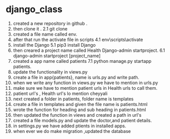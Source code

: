 # django_class

1. created a new repository in github .
2. then clone it .
 2.1   git clone
3. created a file name called env.
4. after that run the activate file in scripts
 4.1    env\scripts\activate
5. install the Django
 5.1    pip3 install Django
6. then creared a project name called Health Django-admin startproject.
  6.1      django-admin startproject [project_name]
7. created a app name called patients
 7.1     python manage.py startapp patients.
11. update the functionality in views.py
12. create a file in app{patients}, name is urls.py and write  path.
13. when we write any function in views.py we have to mention in urls.py
14. make sure we have to mention patient urls in Health urls to call them.
11. patient url's , Health url's lo mention cheyyali 
12. next created a folder in patients, folder name is templates
13. create a file in templates and given the file name is  patients.html
14. wrote the function  for heading and sub heading in patients.html 
15. then updated the function in views and created a path in url's
16. created a file models.py and update the doctor,and patient details.
17. in settings.py we have added ptients in installed apps.
18. when ever we do make migration ,updated the database 


